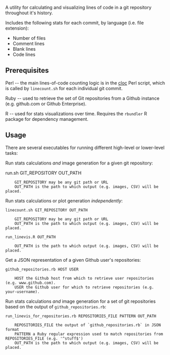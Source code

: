 A utility for calculating and visualizing lines of code in a git repository throughout it's history.

Includes the following stats for each commit, by language (i.e. file extension):
* Number of files
* Comment lines
* Blank lines
* Code lines

Prerequisites
-------------

Perl -- the main lines-of-code counting logic is in the [cloc](http://cloc.sourceforge.net/) Perl script, which is
called by `linecount.sh` for each individual git commit.

Ruby -- used to retrieve the set of Git repositories from a Github instance (e.g. github.com or Github Enterprise).

R -- used for stats visualizations over time. Requires the `rbundler` R package for dependency management.

Usage
-----

There are several executables for running different high-level or lower-level tasks:

Run stats calculations _and_ image generation for a given git repository:

   run.sh GIT_REPOSITORY OUT_PATH

        GIT_REPOSITORY may be any git path or URL
        OUT_PATH is the path to which output (e.g. images, CSV) will be placed.

Run stats calculations or plot generation _independently_:

    linecount.sh GIT_REPOSITORY OUT_PATH

        GIT_REPOSITORY may be any git path or URL
        OUT_PATH is the path to which output (e.g. images, CSV) will be placed.

    run_linevis.R OUT_PATH

        OUT_PATH is the path to which output (e.g. images, CSV) will be placed.


Get a JSON representation of a given Github user's repositories:

    github_repositories.rb HOST USER

        HOST the Github host from which to retrieve user repositories (e.g. www.github.com).
        USER the Github user for which to retrieve repositories (e.g. your-username).


Run stats calculations _and_ image generation for a set of git repositories based on the output
of `github_repositories.rb`:

    run_linevis_for_repositories.rb REPOSITORIES_FILE PATTERN OUT_PATH

        REPOSITORIES_FILE the output of `github_repositories.rb` in JSON format
        PATTERN a Ruby regular expression used to match repositories from REPOSITORIES_FILE (e.g. '^stuff$')
        OUT_PATH is the path to which output (e.g. images, CSV) will be placed.

